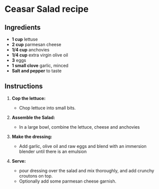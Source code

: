 # Ceasar Salad recipe


## Ingredients

- **1 cup** lettuse
- **2 cup** parmesan cheese
- **1/4 cup** anchovies
- **1/4 cup** extra virgin olive oil
- **3** eggs
- **1 small clove** garlic, minced
- **Salt and pepper** to taste


## Instructions

1. **Cop the lettuce:**
   - Chop lettuce into small bits.

2. **Assemble the Salad:**
   - In a large bowl, combine the lettuce, cheese and anchovies

3. **Make the dressing:**
   - Add garlic, olive oil and raw eggs and blend with an immersion blender until there is an emulsion

4. **Serve:**
   - pour dressing over the salad and mix thoroughly, and add crunchy croutons on top. 
   - Optionally add some parmesan cheese garnish. 
